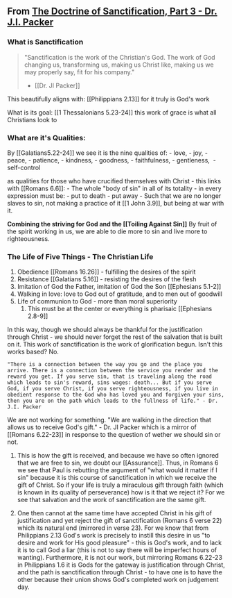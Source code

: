 ## From [The Doctrine of Sanctification, Part 3 - Dr. J.I. Packer](https://www.youtube.com/watch?v=ARICHzVqON4&t=1184s&ab_channel=DutchReformed%2778)

### What is Sanctification 
> "Sanctification is the work of the Christian's God. The work of God changing us, transforming us, making us Christ like, making us we may properly say, fit for his company."
> - [[Dr. JI Packer]]

This beautifully aligns with: [[Philippians 2.13]] for it truly is God's work

What is its goal: [[1 Thessalonians 5.23-24]] this work of grace is what all Christians look to

### What are it's Qualities:
By [[Galatians5.22-24]] we see it is the nine qualities of: 
	- love,
	- joy, 
	- peace, 
	- patience, 
	- kindness, 
	- goodness, 
	- faithfulness,
	- gentleness, 
	- self-control
	
as qualities for those who have crucified themselves with Christ - this links with [[Romans 6.6]]:
	- The whole "body of sin" in all of its totality - in every expression must be:
		- put to death
		- put away
	- Such that we are no longer slaves to sin, not making a practice of it [[1 John 3.9]], but being at war with it.

**Combining the striving for God and the [[Toiling Against Sin]]**
By fruit of the spirit working in us, we are able to die more to sin and live more to righteousness. 

### The Life of Five Things - The Christian Life 
1. Obedience [[Romans 16.26]] - fulfilling the desires of the spirit
2. Resistance [[Galatians 5.16]] - resisting the desires of the flesh
3. Imitation of God the Father, imitation of God the Son [[Ephesians 5.1-2]]
4. Walking in love: love to God out of gratitude, and to men out of goodwill
5. Life of communion to God - more than moral superiority
	1. This must be at the center or everything is pharisaic [[Ephesians 2.8-9]]

In this way, though we should always be thankful for the justification through Christ - we should never forget the rest of the salvation that is built on it. This work of sanctification is the work of glorification begun. 
	Isn't this works based? No. 
	
	"There is a connection between the way you go and the place you arrive. There is a connection between the service you render and the reward you get. If you serve sin, that is traveling along the road which leads to sin's reward, sins wages: death... But if you serve God, if you serve Christ, if you serve righteousness, if you live in obedient response to the God who has loved you and forgiven your sins, then you are on the path which leads to the fullness of life." - Dr. J.I. Packer

We are not working for something. "We are walking in the direction that allows us to receive God's gift." - Dr. JI Packer which is a mirror of [[Romans 6.22-23]] in response to the question of wether we should sin or not.
1. This is how the gift is received, and because we have so often ignored that we are free to sin, we doubt our [[Assurance]]. Thus, in Romans 6 we see that Paul is rebutting the argument of "what would it matter if I sin" because it is this course of sanctification in which we receive the gift of Christ. So if your life is truly a miraculous gift through faith (which is known in its quality of perseverance) how is it that we reject it? For we see that salvation and the work of sanctification are the same gift.

2. One then cannot at the same time have accepted Christ in his gift of justification and yet reject the gift of sanctification (Romans 6 verse 22) which its natural end (mirrored in verse 23). For we know that from Philippians 2.13 God's work is precisely to instill this desire in us "to desire and work for His good pleasure" - this is God's work, and to lack it is to call God a liar (this is not to say there will be imperfect hours of wanting). Furthermore, it is not our work, but mirroring Romans 6.22-23 in Philippians 1.6 it is Gods for the gateway is justification through Christ, and the path is sanctification through Christ - to have one is to have the other because their union shows God's completed work on judgement day.



